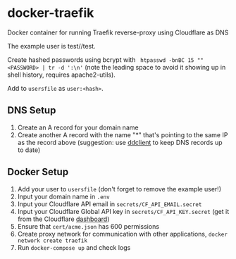 # docker-traefik
Docker container for running Traefik reverse-proxy using Cloudflare as DNS

The example user is test//test.

Create hashed passwords using bcrypt with ` htpasswd -bnBC 15 "" <PASSWORD> | tr -d ':\n'` (note the leading space to avoid it showing up in shell history, requires apache2-utils).

Add to `usersfile` as `user:<hash>`.

## DNS Setup
1. Create an A record for your domain name
1. Create another A record with the name "*" that's pointing to the same IP as the record above (suggestion: use [ddclient](https://github.com/znibb/docker-ddclient) to keep DNS records up to date)

## Docker Setup
1. Add your user to `usersfile` (don't forget to remove the example user!)
1. Input your domain name in `.env`
1. Input your Cloudflare API email in `secrets/CF_API_EMAIL.secret`
1. Input your Cloudflare Global API key in `secrets/CF_API_KEY.secret` (get it from the Cloudflare [dashboard](https://dash.cloudflare.com/profile/api-tokens))
1. Ensure that `cert/acme.json` has 600 permissions
1. Create proxy network for communication with other applications, `docker network create traefik`
1. Run `docker-compose up` and check logs
